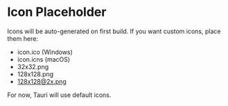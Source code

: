 # Icon Placeholder

Icons will be auto-generated on first build. If you want custom icons, place them here:

- icon.ico (Windows)
- icon.icns (macOS)
- 32x32.png
- 128x128.png
- 128x128@2x.png

For now, Tauri will use default icons.
